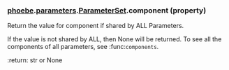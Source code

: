 ### [phoebe](phoebe.md).[parameters](phoebe.parameters.md).[ParameterSet](phoebe.parameters.ParameterSet.md).component (property)




Return the value for component if shared by ALL Parameters.

If the value is not shared by ALL, then None will be returned.  To see
all the components of all parameters, see :func:`components`.

:return: str or None

